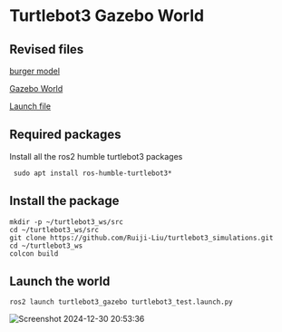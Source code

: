 # Turtlebot3 Gazebo World
## Revised files
[burger model](https://github.com/Ruiji-Liu/turtlebot3_simulations/blob/main/turtlebot3_gazebo/models/turtlebot3_burger/model.sdf)

[Gazebo World](https://github.com/Ruiji-Liu/turtlebot3_simulations/blob/main/turtlebot3_gazebo/worlds/test.world)

[Launch file](https://github.com/Ruiji-Liu/turtlebot3_simulations/blob/main/turtlebot3_gazebo/launch/turtlebot3_test.launch.py)
## Required packages
Install all the ros2 humble turtlebot3 packages
```
 sudo apt install ros-humble-turtlebot3*
```
## Install the package
```
mkdir -p ~/turtlebot3_ws/src
cd ~/turtlebot3_ws/src
git clone https://github.com/Ruiji-Liu/turtlebot3_simulations.git
cd ~/turtlebot3_ws
colcon build
```
## Launch the world
```
ros2 launch turtlebot3_gazebo turtlebot3_test.launch.py
```
![Screenshot 2024-12-30 20:53:36](https://github.com/user-attachments/assets/b80f3f77-5abc-4c96-9a24-f3032ed075e8)
